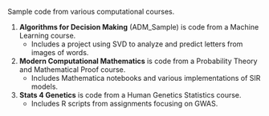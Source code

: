 Sample code from various computational courses.

1. **Algorithms for Decision Making** (ADM_Sample) is code from a Machine Learning course.
   - Includes a project using SVD to analyze and predict letters from images of words.
2. **Modern Computational Mathematics** is code from a Probability Theory and Mathematical Proof course. 
   - Includes Mathematica notebooks and various implementations of SIR models.
3. **Stats 4 Genetics** is code from a Human Genetics Statistics course.
   - Includes R scripts from assignments focusing on GWAS.
